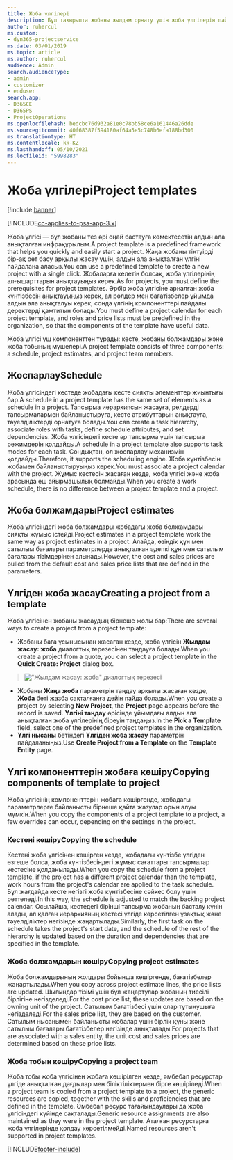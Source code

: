 ```yaml
---
title: Жоба үлгілері
description: Бұл тақырыпта жобаны жылдам орнату үшін жоба үлгілерін пайдалану жолы туралы ақпарат берілген.
author: ruhercul
ms.custom:
- dyn365-projectservice
ms.date: 03/01/2019
ms.topic: article
ms.author: ruhercul
audience: Admin
search.audienceType:
- admin
- customizer
- enduser
search.app:
- D365CE
- D365PS
- ProjectOperations
ms.openlocfilehash: bedcbc76d932a81e0c78bb58ce6a161446a26dde
ms.sourcegitcommit: 40f68387f594180af64a5e5c748b6efa188bd300
ms.translationtype: HT
ms.contentlocale: kk-KZ
ms.lasthandoff: 05/10/2021
ms.locfileid: "5998283"
---
```

# <a name="project-templates"></a><span data-ttu-id="fb91b-103">Жоба үлгілері</span><span class="sxs-lookup"><span data-stu-id="fb91b-103">Project templates</span></span> 

[!include [banner](../includes/psa-now-project-operations.md)]

[!INCLUDE[cc-applies-to-psa-app-3.x](../includes/cc-applies-to-psa-app-3x.md)]

<span data-ttu-id="fb91b-104">Жоба үлгісі — бұл жобаны тез әрі оңай бастауға көмектесетін алдын ала анықталған инфрақұрылым.</span><span class="sxs-lookup"><span data-stu-id="fb91b-104">A project template is a predefined framework that helps you quickly and easily start a project.</span></span> <span data-ttu-id="fb91b-105">Жаңа жобаны тінтуірді бір-ақ рет басу арқылы жасау үшін, алдын ала анықталған үлгіні пайдалана аласыз.</span><span class="sxs-lookup"><span data-stu-id="fb91b-105">You can use a predefined template to create a new project with a single click.</span></span> <span data-ttu-id="fb91b-106">Жобаларға келетін болсақ, жоба үлгілерінің алғышарттарын анықтауыңыз керек.</span><span class="sxs-lookup"><span data-stu-id="fb91b-106">As for projects, you must define the prerequisites for project templates.</span></span> <span data-ttu-id="fb91b-107">Әрбір жоба үлгісіне арналған жоба күнтізбесін анықтауыңыз керек, ал рөлдер мен бағатізбелер ұйымда алдын ала анықталуы керек, сонда үлгінің компоненттері пайдалы деректерді қамтитын болады.</span><span class="sxs-lookup"><span data-stu-id="fb91b-107">You must define a project calendar for each project template, and roles and price lists must be predefined in the organization, so that the components of the template have useful data.</span></span>

<span data-ttu-id="fb91b-108">Жоба үлгісі үш компоненттен тұрады: кесте, жобаны болжамдары және жоба тобының мүшелері.</span><span class="sxs-lookup"><span data-stu-id="fb91b-108">A project template consists of three components: a schedule, project estimates, and project team members.</span></span>

## <a name="schedule"></a><span data-ttu-id="fb91b-109">Жоспарлау</span><span class="sxs-lookup"><span data-stu-id="fb91b-109">Schedule</span></span>

<span data-ttu-id="fb91b-110">Жоба үлгісіндегі кестеде жобадағы кесте сияқты элементтер жиынтығы бар.</span><span class="sxs-lookup"><span data-stu-id="fb91b-110">A schedule in a project template has the same set of elements as a schedule in a project.</span></span> <span data-ttu-id="fb91b-111">Тапсырма иерархиясын жасауға, рөлдерді тапсырмалармен байланыстыруға, кесте атрибуттарын анықтауға, тәуелділіктерді орнатуға болады.</span><span class="sxs-lookup"><span data-stu-id="fb91b-111">You can create a task hierarchy, associate roles with tasks, define schedule attributes, and set dependencies.</span></span> <span data-ttu-id="fb91b-112">Жоба үлгісіндегі кесте әр тапсырма үшін тапсырма режимдерін қолдайды.</span><span class="sxs-lookup"><span data-stu-id="fb91b-112">A schedule in a project template also supports task modes for each task.</span></span> <span data-ttu-id="fb91b-113">Сондықтан, ол жоспарлау механизмін қолдайды.</span><span class="sxs-lookup"><span data-stu-id="fb91b-113">Therefore, it supports the scheduling engine.</span></span> <span data-ttu-id="fb91b-114">Жоба күнтізбесін жобамен байланыстыруыңыз керек.</span><span class="sxs-lookup"><span data-stu-id="fb91b-114">You must associate a project calendar with the project.</span></span> <span data-ttu-id="fb91b-115">Жұмыс кестесін жасаған кезде, жоба үлгісі және жоба арасында еш айырмашылық болмайды.</span><span class="sxs-lookup"><span data-stu-id="fb91b-115">When you create a work schedule, there is no difference between a project template and a project.</span></span>

## <a name="project-estimates"></a><span data-ttu-id="fb91b-116">Жоба болжамдары</span><span class="sxs-lookup"><span data-stu-id="fb91b-116">Project estimates</span></span>

<span data-ttu-id="fb91b-117">Жоба үлгісіндегі жоба болжамдары жобадағы жоба болжамдары сияқты жұмыс істейді.</span><span class="sxs-lookup"><span data-stu-id="fb91b-117">Project estimates in a project template work the same way as project estimates in a project.</span></span> <span data-ttu-id="fb91b-118">Алайда, өзіндік құн мен сатылым бағалары параметрлерде анықталған әдепкі құн мен сатылым бағалары тізімдерінен алынады.</span><span class="sxs-lookup"><span data-stu-id="fb91b-118">However, the cost and sales prices are pulled from the default cost and sales price lists that are defined in the parameters.</span></span>

## <a name="creating-a-project-from-a-template"></a><span data-ttu-id="fb91b-119">Үлгіден жоба жасау</span><span class="sxs-lookup"><span data-stu-id="fb91b-119">Creating a project from a template</span></span>
 
<span data-ttu-id="fb91b-120">Жоба үлгісінен жобаны жасаудың бірнеше жолы бар:</span><span class="sxs-lookup"><span data-stu-id="fb91b-120">There are several ways to create a project from a project template:</span></span>

- <span data-ttu-id="fb91b-121">Жобаны баға ұсынысынан жасаған кезде, жоба үлгісін **Жылдам жасау: жоба** диалогтық терезесінен таңдауға болады.</span><span class="sxs-lookup"><span data-stu-id="fb91b-121">When you create a project from a quote, you can select a project template in the **Quick Create: Project** dialog box.</span></span>

> !["Жылдам жасау: жоба" диалогтық терезесі](media/project-11.png)

- <span data-ttu-id="fb91b-123">Жобаны **Жаңа жоба** параметрін таңдау арқылы жасаған кезде, **Жоба** беті жазба сақталғанға дейін пайда болады.</span><span class="sxs-lookup"><span data-stu-id="fb91b-123">When you create a project by selecting **New Project**, the **Project** page appears before the record is saved.</span></span> <span data-ttu-id="fb91b-124">**Үлгіні таңдау** өрісінде ұйымдағы алдын ала анықталған жоба үлгілерінің біреуін таңдаңыз.</span><span class="sxs-lookup"><span data-stu-id="fb91b-124">In the **Pick a Template** field, select one of the predefined project templates in the organization.</span></span>
- <span data-ttu-id="fb91b-125">**Үлгі нысаны** бетіндегі **Үлгіден жоба жасау** параметрін пайдаланыңыз.</span><span class="sxs-lookup"><span data-stu-id="fb91b-125">Use **Create Project from a Template** on the **Template Entity** page.</span></span>

## <a name="copying-components-of-template-to-project"></a><span data-ttu-id="fb91b-126">Үлгі компоненттерін жобаға көшіру</span><span class="sxs-lookup"><span data-stu-id="fb91b-126">Copying components of template to project</span></span>

<span data-ttu-id="fb91b-127">Жоба үлгісінің компоненттерін жобаға көшіргенде, жобадағы параметрлерге байланысты бірнеше қайта жазулар орын алуы мүмкін.</span><span class="sxs-lookup"><span data-stu-id="fb91b-127">When you copy the components of a project template to a project, a few overrides can occur, depending on the settings in the project.</span></span>

### <a name="copying-the-schedule"></a><span data-ttu-id="fb91b-128">Кестені көшіру</span><span class="sxs-lookup"><span data-stu-id="fb91b-128">Copying the schedule</span></span>

<span data-ttu-id="fb91b-129">Кестені жоба үлгісінен көшірген кезде, жобадағы күнтізбе үлгіден өзгеше болса, жоба күнтізбесіндегі жұмыс сағаттары тапсырмалар кестесіне қолданылады.</span><span class="sxs-lookup"><span data-stu-id="fb91b-129">When you copy the schedule from a project template, if the project has a different project calendar than the template, work hours from the project's calendar are applied to the task schedule.</span></span> <span data-ttu-id="fb91b-130">Бұл жағдайда кесте негізгі жоба күнтізбесіне сәйкес болу үшін реттеледі.</span><span class="sxs-lookup"><span data-stu-id="fb91b-130">In this way, the schedule is adjusted to match the backing project calendar.</span></span> <span data-ttu-id="fb91b-131">Осылайша, кестедегі бірінші тапсырма жобаның басталу күнін алады, ал қалған иерархияның кестесі үлгіде көрсетілген ұзақтық және тәуелділіктер негізінде жаңартылады.</span><span class="sxs-lookup"><span data-stu-id="fb91b-131">Similarly, the first task on the schedule takes the project's start date, and the schedule of the rest of the hierarchy is updated based on the duration and dependencies that are specified in the template.</span></span> 

### <a name="copying-project-estimates"></a><span data-ttu-id="fb91b-132">Жоба болжамдарын көшіру</span><span class="sxs-lookup"><span data-stu-id="fb91b-132">Copying project estimates</span></span> 

<span data-ttu-id="fb91b-133">Жоба болжамдарының жолдары бойынша көшіргенде, бағатізбелер жаңартылады.</span><span class="sxs-lookup"><span data-stu-id="fb91b-133">When you copy across project estimate lines, the price lists are updated.</span></span> <span data-ttu-id="fb91b-134">Шығындар тізімі үшін бұл жаңартулар жобаның тиесілі бірлігіне негізделеді.</span><span class="sxs-lookup"><span data-stu-id="fb91b-134">For the cost price list, these updates are based on the owning unit of the project.</span></span> <span data-ttu-id="fb91b-135">Сатылым бағатізбесі үшін олар тұтынушыға негізделеді.</span><span class="sxs-lookup"><span data-stu-id="fb91b-135">For the sales price list, they are based on the customer.</span></span> <span data-ttu-id="fb91b-136">Сатылым нысанымен байланысты жобалар үшін бірлік құны және сатылым бағалары бағатізбелер негізінде анықталады.</span><span class="sxs-lookup"><span data-stu-id="fb91b-136">For projects that are associated with a sales entity, the unit cost and sales prices are determined based on these price lists.</span></span>

### <a name="copying-a-project-team"></a><span data-ttu-id="fb91b-137">Жоба тобын көшіру</span><span class="sxs-lookup"><span data-stu-id="fb91b-137">Copying a project team</span></span>

<span data-ttu-id="fb91b-138">Жоба тобы жоба үлгісінен жобаға көшірілген кезде, әмбебап ресурстар үлгіде анықталған дағдылар мен біліктіліктермен бірге көшіріледі.</span><span class="sxs-lookup"><span data-stu-id="fb91b-138">When a project team is copied from a project template to a project, the generic resources are copied, together with the skills and proficiencies that are defined in the template.</span></span> <span data-ttu-id="fb91b-139">Әмбебап ресурс тағайындаулары да жоба үлгісіндегі күйінде сақталады.</span><span class="sxs-lookup"><span data-stu-id="fb91b-139">Generic resource assignments are also maintained as they were in the project template.</span></span> <span data-ttu-id="fb91b-140">Аталған ресурстарға жоба үлгілерінде қолдау көрсетілмейді.</span><span class="sxs-lookup"><span data-stu-id="fb91b-140">Named resources aren't supported in project templates.</span></span>


[!INCLUDE[footer-include](../includes/footer-banner.md)]